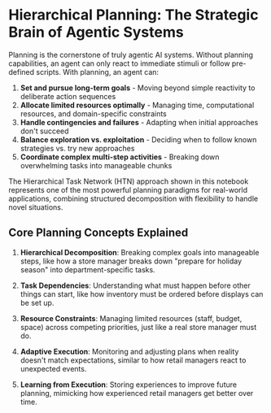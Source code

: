 # Hierarchical Planning: The Strategic Brain of Agentic Systems

Planning is the cornerstone of truly agentic AI systems. Without planning capabilities, an agent can only react to immediate stimuli or follow pre-defined scripts. With planning, an agent can:

1. **Set and pursue long-term goals** - Moving beyond simple reactivity to deliberate action sequences
2. **Allocate limited resources optimally** - Managing time, computational resources, and domain-specific constraints
3. **Handle contingencies and failures** - Adapting when initial approaches don't succeed
4. **Balance exploration vs. exploitation** - Deciding when to follow known strategies vs. try new approaches
5. **Coordinate complex multi-step activities** - Breaking down overwhelming tasks into manageable chunks

The Hierarchical Task Network (HTN) approach shown in this notebook represents one of the most powerful planning paradigms for real-world applications, combining structured decomposition with flexibility to handle novel situations.

## Core Planning Concepts Explained

1. **Hierarchical Decomposition**: Breaking complex goals into manageable steps, like how a store manager breaks down "prepare for holiday season" into department-specific tasks.

2. **Task Dependencies**: Understanding what must happen before other things can start, like how inventory must be ordered before displays can be set up.

3. **Resource Constraints**: Managing limited resources (staff, budget, space) across competing priorities, just like a real store manager must do.

4. **Adaptive Execution**: Monitoring and adjusting plans when reality doesn't match expectations, similar to how retail managers react to unexpected events.

5. **Learning from Execution**: Storing experiences to improve future planning, mimicking how experienced retail managers get better over time.